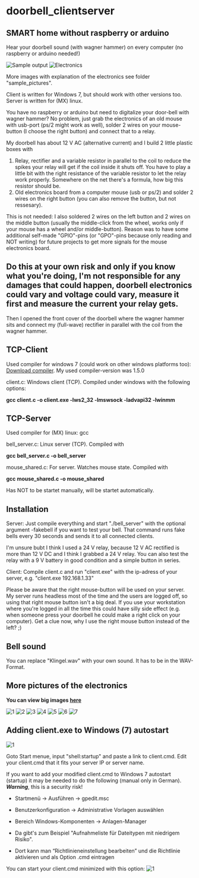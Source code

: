 # doorbell_clientserver
## SMART home without raspberry or arduino
Hear your doorbell sound (with wagner hammer) on every computer (no raspberry or arduino needed!)

![Sample output](https://github.com/jk-85/doorbell_clientserver/blob/main/sample_pictures/Sample_Output.jpg)
![Electronics](https://github.com/jk-85/doorbell_clientserver/blob/main/sample_pictures/Electronics.jpg)

More images with explanation of the electronics see folder "sample_pictures".

Client is written for Windows 7, but should work with other versions too. Server is written for (MX) linux.

You have no raspberry or arduino but need to digitalize your door-bell with wagner hammer? No problem, just grab the electronics of an old mouse with usb-port (ps/2 might work as well), solder 2 wires on your mouse-button (I choose the right button) and connect that to a relay.

My doorbell has about 12 V AC (alternative current) and I build 2 little plastic boxes with

1) Relay, rectifier and a variable resistor in parallel to the coil to reduce the spikes your relay will get if the coil inside it shuts off. You have to play a little bit with the right resistance of the variable resistor to let the relay work properly. Somewhere on the net there's a formula, how big this resistor should be.
2) Old electronics board from a computer mouse (usb or ps/2) and solder 2 wires on the right button (you can also remove the button, but not ressesary).

This is not needed: I also soldered 2 wires on the left button and 2 wires on the middle button (usually the middle-click from the wheel, works only if your mouse has a wheel and/or middle-button). Reason was to have some additional self-made "GPIO"-pins (or "GPO"-pins because only reading and NOT writing) for future projects to get more signals for the mouse electronics board.

## Do this at your own risk and only if you know what you're doing, I'm not responsible for any damages that could happen, doorbell electronics could vary and voltage could vary, measure it first and measure the current your relay gets. 
Then I opened the front cover of the doorbell where the wagner hammer sits and connect my (full-wave) rectifier in parallel with the coil from the wagner hammer.

## TCP-Client
Used compiler for windows 7 (could work on other windows platforms too): [Download compiler](http://win-builds.org/doku.php/download_and_installation_from_windows). My used compiler-version was 1.5.0

client.c: Windows client (TCP). Compiled under windows with the following options:

**gcc client.c -o client.exe -lws2_32 -lmswsock -ladvapi32 -lwinmm**

## TCP-Server
Used compiler for (MX) linux: gcc

bell_server.c: Linux server (TCP). Compiled with

**gcc bell_server.c -o bell_server**

mouse_shared.c: For server. Watches mouse state. Compiled with

**gcc mouse_shared.c -o mouse_shared**

Has NOT to be startet manually, will be startet automatically.

## Installation
Server: Just compile everything and start "./bell_server" with the optional argument -fakebell if you want to test your bell. That command runs fake bells every 30 seconds and sends it to all connected clients.

I'm unsure bubt I think I used a 24 V relay, because 12 V AC rectified is more than 12 V DC and I think I grabbed a 24 V relay. You can also test the relay with a 9 V battery in good condition and a simple button in series.

Client: Compile client.c and run "client.exe" with the ip-adress of your server, e.g. "client.exe 192.168.1.33"

Please be aware that the right mouse-button will be used on your server. My server runs headless most of the time and the users are logged off, so using that right mouse button isn't a big deal. If you use your workstation where you're logged in all the time this could have silly side effect (e.g. when someone press your doorbell he could make a right click on your computer). Get a clue now, why I use the right mouse button instead of the left? ;)

## Bell sound
You can replace "Klingel.wav" with your own sound. It has to be in the WAV-Format.

## More pictures of the electronics
**You can view big images [here](https://github.com/jk-85/doorbell_clientserver/tree/main/sample_pictures)**

![1](https://github.com/jk-85/doorbell_clientserver/blob/main/sample_pictures/small/Doorbell_Complete.JPG)
![2](https://github.com/jk-85/doorbell_clientserver/blob/main/sample_pictures/small/Doorbell_Modification_.JPG)
![3](https://github.com/jk-85/doorbell_clientserver/blob/main/sample_pictures/small/Doorbell_Modification.JPG)
![4](https://github.com/jk-85/doorbell_clientserver/blob/main/sample_pictures/small/Doorbell_Modification2.JPG)
![5](https://github.com/jk-85/doorbell_clientserver/blob/main/sample_pictures/small/Doorbell_Modification3.JPG)
![6](https://github.com/jk-85/doorbell_clientserver/blob/main/sample_pictures/small/Doorbell_Modification4.JPG)
![7](https://github.com/jk-85/doorbell_clientserver/blob/main/sample_pictures/small/Doorbell_Modification5.JPG)

## Adding client.exe to Windows (7) autostart
![1](https://github.com/jk-85/doorbell_clientserver/blob/main/sample_pictures/security_warning.jpg)

Goto Start menue, input "shell:startup" and paste a link to client.cmd. Edit your client.cmd that it fits your server IP or server name.

If you want to add your modified client.cmd to Windows 7 autostart (startup) it may be needed to do the following (manual only in German). **_Warning_**, this is a security risk!

- Startmenü -> Ausführen -> gpedit.msc

- Benutzerkonfiguration -> Administrative Vorlagen auswählen
 
- Bereich Windows-Komponenten -> Anlagen-Manager
 
- Da gibt's zum Beispiel "Aufnahmeliste für Dateitypen mit niedrigem Risiko".
 
- Dort kann man “Richtlinieneinstellung bearbeiten” und die Richtlinie aktivieren und als Option .cmd eintragen

You can start your client.cmd minimized with this option:
![1](https://github.com/jk-85/doorbell_clientserver/blob/main/sample_pictures/startup.jpg)
